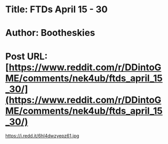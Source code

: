 # Title: FTDs April 15 - 30
# Author: Bootheskies
# Post URL: [https://www.reddit.com/r/DDintoGME/comments/nek4ub/ftds_april_15_30/](https://www.reddit.com/r/DDintoGME/comments/nek4ub/ftds_april_15_30/)


https://i.redd.it/6hl4dwzyepz61.jpg